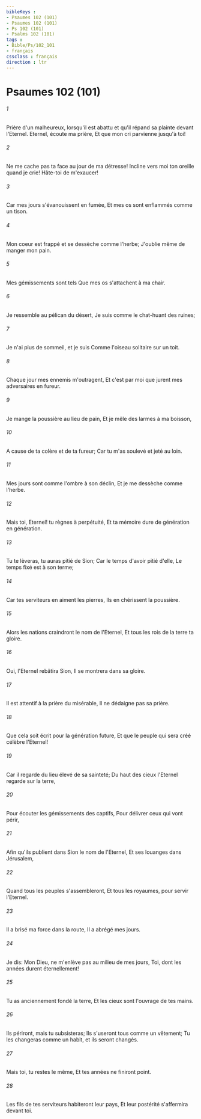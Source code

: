 ```yaml
---
bibleKeys : 
- Psaumes 102 (101)
- Psaumes 102 (101)
- Ps 102 (101)
- Psalms 102 (101)
tags : 
- Bible/Ps/102_101
- français
cssclass : français
direction : ltr
---
```


# Psaumes 102 (101)

###### 1
Prière d'un malheureux, lorsqu'il est abattu et qu'il répand sa plainte devant l'Eternel. Eternel, écoute ma prière, Et que mon cri parvienne jusqu'à toi!
###### 2
Ne me cache pas ta face au jour de ma détresse! Incline vers moi ton oreille quand je crie! Hâte-toi de m'exaucer!
###### 3
Car mes jours s'évanouissent en fumée, Et mes os sont enflammés comme un tison.
###### 4
Mon coeur est frappé et se dessèche comme l'herbe; J'oublie même de manger mon pain.
###### 5
Mes gémissements sont tels Que mes os s'attachent à ma chair.
###### 6
Je ressemble au pélican du désert, Je suis comme le chat-huant des ruines;
###### 7
Je n'ai plus de sommeil, et je suis Comme l'oiseau solitaire sur un toit.
###### 8
Chaque jour mes ennemis m'outragent, Et c'est par moi que jurent mes adversaires en fureur.
###### 9
Je mange la poussière au lieu de pain, Et je mêle des larmes à ma boisson,
###### 10
A cause de ta colère et de ta fureur; Car tu m'as soulevé et jeté au loin.
###### 11
Mes jours sont comme l'ombre à son déclin, Et je me dessèche comme l'herbe.
###### 12
Mais toi, Eternel! tu règnes à perpétuité, Et ta mémoire dure de génération en génération.
###### 13
Tu te lèveras, tu auras pitié de Sion; Car le temps d'avoir pitié d'elle, Le temps fixé est à son terme;
###### 14
Car tes serviteurs en aiment les pierres, Ils en chérissent la poussière.
###### 15
Alors les nations craindront le nom de l'Eternel, Et tous les rois de la terre ta gloire.
###### 16
Oui, l'Eternel rebâtira Sion, Il se montrera dans sa gloire.
###### 17
Il est attentif à la prière du misérable, Il ne dédaigne pas sa prière.
###### 18
Que cela soit écrit pour la génération future, Et que le peuple qui sera créé célèbre l'Eternel!
###### 19
Car il regarde du lieu élevé de sa sainteté; Du haut des cieux l'Eternel regarde sur la terre,
###### 20
Pour écouter les gémissements des captifs, Pour délivrer ceux qui vont périr,
###### 21
Afin qu'ils publient dans Sion le nom de l'Eternel, Et ses louanges dans Jérusalem,
###### 22
Quand tous les peuples s'assembleront, Et tous les royaumes, pour servir l'Eternel.
###### 23
Il a brisé ma force dans la route, Il a abrégé mes jours.
###### 24
Je dis: Mon Dieu, ne m'enlève pas au milieu de mes jours, Toi, dont les années durent éternellement!
###### 25
Tu as anciennement fondé la terre, Et les cieux sont l'ouvrage de tes mains.
###### 26
Ils périront, mais tu subsisteras; Ils s'useront tous comme un vêtement; Tu les changeras comme un habit, et ils seront changés.
###### 27
Mais toi, tu restes le même, Et tes années ne finiront point.
###### 28
Les fils de tes serviteurs habiteront leur pays, Et leur postérité s'affermira devant toi.
